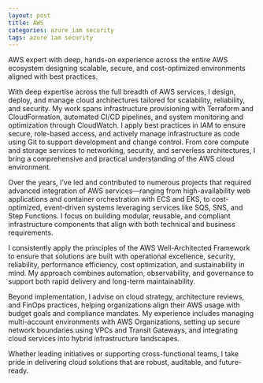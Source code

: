 ```yaml
---
layout: post
title: AWS
categories: azure iam security
tags: azure iam security
---
```


AWS expert with deep, hands-on experience across the entire AWS ecosystem designing scalable, secure, and cost-optimized environments aligned with best practices.

<!--more-->

With deep expertise across the full breadth of AWS services, I design, deploy, and manage cloud architectures tailored for scalability, reliability, and security. My work spans infrastructure provisioning with Terraform and CloudFormation, automated CI/CD pipelines, and system monitoring and optimization through CloudWatch. I apply best practices in IAM to ensure secure, role-based access, and actively manage infrastructure as code using Git to support development and change control. From core compute and storage services to networking, security, and serverless architectures, I bring a comprehensive and practical understanding of the AWS cloud environment.

Over the years, I’ve led and contributed to numerous projects that required advanced integration of AWS services—ranging from high-availability web applications and container orchestration with ECS and EKS, to cost-optimized, event-driven systems leveraging services like SQS, SNS, and Step Functions. I focus on building modular, reusable, and compliant infrastructure components that align with both technical and business requirements.

I consistently apply the principles of the AWS Well-Architected Framework to ensure that solutions are built with operational excellence, security, reliability, performance efficiency, cost optimization, and sustainability in mind. My approach combines automation, observability, and governance to support both rapid delivery and long-term maintainability.

Beyond implementation, I advise on cloud strategy, architecture reviews, and FinOps practices, helping organizations align their AWS usage with budget goals and compliance mandates. My experience includes managing multi-account environments with AWS Organizations, setting up secure network boundaries using VPCs and Transit Gateways, and integrating cloud services into hybrid infrastructure landscapes.

Whether leading initiatives or supporting cross-functional teams, I take pride in delivering cloud solutions that are robust, auditable, and future-ready.
